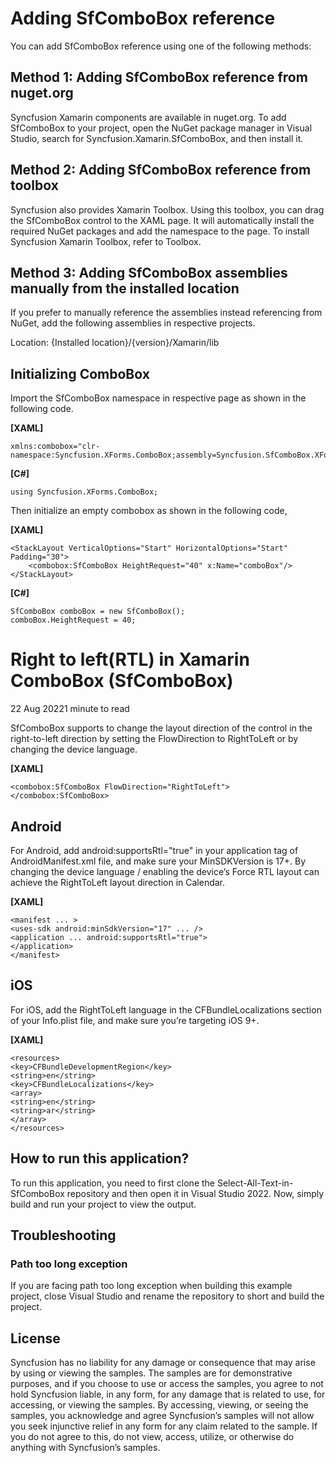 
# Adding SfComboBox reference
You can add SfComboBox reference using one of the following methods:

## Method 1: Adding SfComboBox reference from nuget.org

Syncfusion Xamarin components are available in nuget.org. To add SfComboBox to your project, open the NuGet package manager in Visual Studio, search for Syncfusion.Xamarin.SfComboBox, and then install it.

## Method 2: Adding SfComboBox reference from toolbox

Syncfusion also provides Xamarin Toolbox. Using this toolbox, you can drag the SfComboBox control to the XAML page. It will automatically install the required NuGet packages and add the namespace to the page. To install Syncfusion Xamarin Toolbox, refer to Toolbox.

## Method 3: Adding SfComboBox assemblies manually from the installed location

If you prefer to manually reference the assemblies instead referencing from NuGet, add the following assemblies in respective projects.

Location: {Installed location}/{version}/Xamarin/lib

## Initializing ComboBox
Import the SfComboBox namespace in respective page as shown in the following code.

**[XAML]**
```
xmlns:combobox="clr-namespace:Syncfusion.XForms.ComboBox;assembly=Syncfusion.SfComboBox.XForms"
```

**[C#]**
```
using Syncfusion.XForms.ComboBox;
```
Then initialize an empty combobox as shown in the following code,

**[XAML]**

```
<StackLayout VerticalOptions="Start" HorizontalOptions="Start" Padding="30">
	<combobox:SfComboBox HeightRequest="40" x:Name="comboBox"/>
</StackLayout>
```

**[C#]**

```
SfComboBox comboBox = new SfComboBox();
comboBox.HeightRequest = 40;
```
# Right to left(RTL) in Xamarin ComboBox (SfComboBox)
22 Aug 20221 minute to read

SfComboBox supports to change the layout direction of the control in the right-to-left direction by setting the FlowDirection to RightToLeft or by changing the device language.

**[XAML]**
```
<combobox:SfComboBox FlowDirection="RightToLeft">
</combobox:SfComboBox>
```
## Android
For Android, add android:supportsRtl="true" in your application tag of AndroidManifest.xml file, and make sure your MinSDKVersion is 17+. By changing the device language / enabling the device’s Force RTL layout can achieve the RightToLeft layout direction in Calendar.

**[XAML]**

```
<manifest ... >
<uses-sdk android:minSdkVersion="17" ... />
<application ... android:supportsRtl="true">
</application>
</manifest>
```

## iOS
For iOS, add the RightToLeft language in the CFBundleLocalizations section of your Info.plist file, and make sure you’re targeting iOS 9+.

**[XAML]**

```
<resources>
<key>CFBundleDevelopmentRegion</key>
<string>en</string>
<key>CFBundleLocalizations</key>
<array>
<string>en</string>
<string>ar</string>
</array>
</resources>
```
## How to run this application?

To run this application, you need to first clone the Select-All-Text-in-SfComboBox repository and then open it in Visual Studio 2022. Now, simply build and run your project to view the output.

## <a name="troubleshooting"></a>Troubleshooting ##
### Path too long exception
If you are facing path too long exception when building this example project, close Visual Studio and rename the repository to short and build the project.

## License

Syncfusion has no liability for any damage or consequence that may arise by using or viewing the samples. The samples are for demonstrative purposes, and if you choose to use or access the samples, you agree to not hold Syncfusion liable, in any form, for any damage that is related to use, for accessing, or viewing the samples. By accessing, viewing, or seeing the samples, you acknowledge and agree Syncfusion’s samples will not allow you seek injunctive relief in any form for any claim related to the sample. If you do not agree to this, do not view, access, utilize, or otherwise do anything with Syncfusion’s samples.